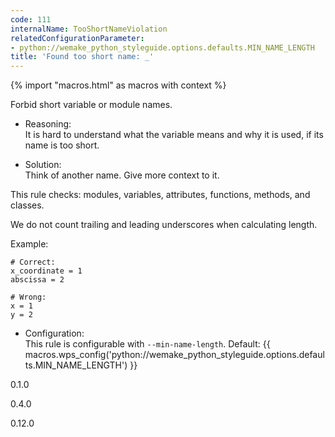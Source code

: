 ```yaml
---
code: 111
internalName: TooShortNameViolation
relatedConfigurationParameter:
- python://wemake_python_styleguide.options.defaults.MIN_NAME_LENGTH
title: 'Found too short name: _'
---
```


{% import "macros.html" as macros with context %}

Forbid short variable or module names.

  - Reasoning:  
    It is hard to understand what the variable means and why it is used,
    if its name is too short.

  - Solution:  
    Think of another name. Give more context to it.

This rule checks: modules, variables, attributes, functions, methods,
and classes.

We do not count trailing and leading underscores when calculating
length.

Example:

    # Correct:
    x_coordinate = 1
    abscissa = 2
    
    # Wrong:
    x = 1
    y = 2

  - Configuration:  
    This rule is configurable with `--min-name-length`. Default:
    {{ macros.wps_config('python://wemake_python_styleguide.options.defaults.MIN_NAME_LENGTH') }}

<div class="versionadded">

0.1.0

</div>

<div class="versionchanged">

0.4.0

</div>

<div class="versionchanged">

0.12.0

</div>
